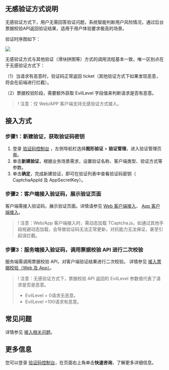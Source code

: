## 无感验证方式说明

无感验证方式下，用户无需回答验证问题，系统智能判断用户风险情况，通过后台票据校验API返回验证结果，适用于用户体验要求极高的场景。

验证时序图如下：

![](https://qcloudimg.tencent-cloud.cn/raw/8bf7b89ce00d2e85f80f1a1afc43e398.png)

无感验证方式与其他验证（滑块拼图等）方式的调用流程基本一致，唯一区别点在于无感验证方式下：

（1）当请求有恶意时，验证码正常返回 ticket（其他验证方式下如果发现恶意，将会在前端进行拦截）。

（2）票据校验阶段，需要额外获取 EvilLevel 字段值来判断请求是否有恶意。

> ! 注意：仅 Web/APP 客户端支持无感验证方式接入。

## 接入方式

### 步骤1：新建验证，获取验证码密钥

1. 登录 [验证码控制台](https://console.cloud.tencent.com/captcha/graphical) ，左侧导航栏选择**图形验证** > **验证管理**，进入验证管理页面。
2. 单击**新建验证**，根据业务场景需求，设置验证名称、客户端类型、验证方式等参数。
3. 单击**确定**，完成新建验证，即可在验证列表中查看验证码密钥（ CaptchaAppId 及 AppSecretKey）。

### 步骤2：客户端接入验证码，展示验证页面

客户端需接入验证码，展示验证页面。详情请参见 [Web 客户端接入](https://cloud.tencent.com/document/product/1110/36841)、 [App 客户端接入](https://cloud.tencent.com/document/product/1110/49810)。

> ! 注意：Web/App 客户端接入时，需动态加载 TCaptcha.js。如通过其他手段规避动态加载，会导致验证码无法正常更新，对抗能力无法保证，甚至引起误拦截。

### 步骤3：服务端接入验证码，调用票据校验 API 进行二次校验

服务端需调用票据校验 API，对客户端验证结果进行二次校验。 详情参见 [接入票据校验（Web 及 App）](https://cloud.tencent.com/document/product/1110/75489)。

> ! 注意：无感验证方式下，票据校验 API 返回的 EvilLevel 参数值代表了请求是否是恶意。
>
> - EvilLevel = 0请求无恶意。
> - EvilLevel =100请求有恶意。

## 常见问题
详情参见 [接入相关问题](https://cloud.tencent.com/document/product/1110/36828)。

## 更多信息

您可以登录 [验证码控制台](https://console.cloud.tencent.com/captcha/graphical)，在页面右上角单击**快速咨询**，了解更多详细信息。

